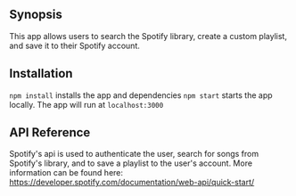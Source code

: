 ## Synopsis

This app allows users to search the Spotify library, create a custom playlist,
and save it to their Spotify account.  

## Installation

`npm install` installs the app and dependencies
`npm start` starts the app locally.  The app will run at `localhost:3000`

## API Reference

Spotify's api is used to authenticate the user, search for songs from Spotify's
library, and to save a playlist to the user's account. More information can be
found here: https://developer.spotify.com/documentation/web-api/quick-start/
